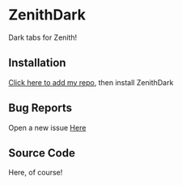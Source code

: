 # ZenithDark
Dark tabs for Zenith!

## Installation
[Click here to add my repo,](https://mac-user669.github.io/repo/) then install ZenithDark

## Bug Reports
Open a new issue [Here](https://github.com/mac-user669/ZenithDark/issues/new)

## Source Code
Here, of course!